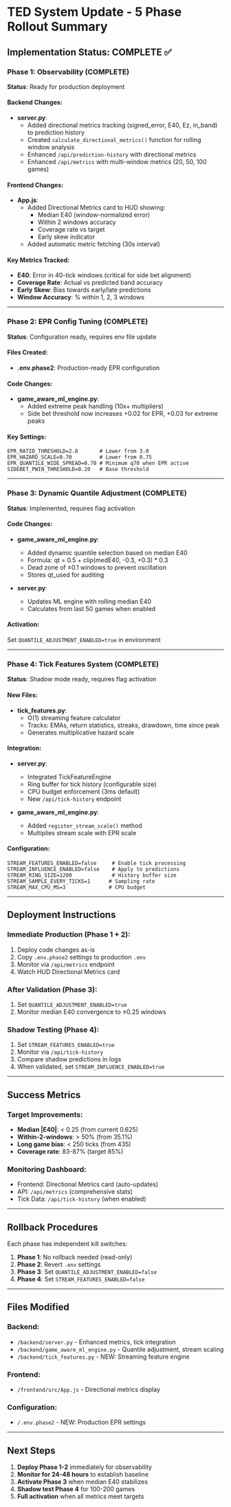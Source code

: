 # TED System Update - 5 Phase Rollout Summary

## Implementation Status: COMPLETE ✅

### Phase 1: Observability (COMPLETE)
**Status**: Ready for production deployment

#### Backend Changes:
- **server.py**: 
  - Added directional metrics tracking (signed_error, E40, Ez, in_band) to prediction history
  - Created `calculate_directional_metrics()` function for rolling window analysis
  - Enhanced `/api/prediction-history` with directional metrics
  - Enhanced `/api/metrics` with multi-window metrics (20, 50, 100 games)

#### Frontend Changes:
- **App.js**: 
  - Added Directional Metrics card to HUD showing:
    - Median E40 (window-normalized error)
    - Within 2 windows accuracy
    - Coverage rate vs target
    - Early skew indicator
  - Added automatic metric fetching (30s interval)

#### Key Metrics Tracked:
- **E40**: Error in 40-tick windows (critical for side bet alignment)
- **Coverage Rate**: Actual vs predicted band accuracy
- **Early Skew**: Bias towards early/late predictions
- **Window Accuracy**: % within 1, 2, 3 windows

---

### Phase 2: EPR Config Tuning (COMPLETE)
**Status**: Configuration ready, requires env file update

#### Files Created:
- **.env.phase2**: Production-ready EPR configuration

#### Code Changes:
- **game_aware_ml_engine.py**: 
  - Added extreme peak handling (10x+ multipliers)
  - Side bet threshold now increases +0.02 for EPR, +0.03 for extreme peaks

#### Key Settings:
```
EPR_RATIO_THRESHOLD=2.8       # Lower from 3.0
EPR_HAZARD_SCALE=0.70         # Lower from 0.75
EPR_QUANTILE_WIDE_SPREAD=0.70 # Minimum q70 when EPR active
SIDEBET_PWIN_THRESHOLD=0.20   # Base threshold
```

---

### Phase 3: Dynamic Quantile Adjustment (COMPLETE)
**Status**: Implemented, requires flag activation

#### Code Changes:
- **game_aware_ml_engine.py**:
  - Added dynamic quantile selection based on median E40
  - Formula: qt = 0.5 + clip(medE40, -0.3, +0.3) * 0.3
  - Dead zone of ±0.1 windows to prevent oscillation
  - Stores qt_used for auditing

- **server.py**:
  - Updates ML engine with rolling median E40
  - Calculates from last 50 games when enabled

#### Activation:
Set `QUANTILE_ADJUSTMENT_ENABLED=true` in environment

---

### Phase 4: Tick Features System (COMPLETE)
**Status**: Shadow mode ready, requires flag activation

#### New Files:
- **tick_features.py**: 
  - O(1) streaming feature calculator
  - Tracks: EMAs, return statistics, streaks, drawdown, time since peak
  - Generates multiplicative hazard scale

#### Integration:
- **server.py**:
  - Integrated TickFeatureEngine
  - Ring buffer for tick history (configurable size)
  - CPU budget enforcement (3ms default)
  - New `/api/tick-history` endpoint

- **game_aware_ml_engine.py**:
  - Added `register_stream_scale()` method
  - Multiplies stream scale with EPR scale

#### Configuration:
```
STREAM_FEATURES_ENABLED=false     # Enable tick processing
STREAM_INFLUENCE_ENABLED=false    # Apply to predictions
STREAM_RING_SIZE=1200             # History buffer size
STREAM_SAMPLE_EVERY_TICKS=1      # Sampling rate
STREAM_MAX_CPU_MS=3              # CPU budget
```

---

## Deployment Instructions

### Immediate Production (Phase 1 + 2):
1. Deploy code changes as-is
2. Copy `.env.phase2` settings to production `.env`
3. Monitor via `/api/metrics` endpoint
4. Watch HUD Directional Metrics card

### After Validation (Phase 3):
1. Set `QUANTILE_ADJUSTMENT_ENABLED=true`
2. Monitor median E40 convergence to ±0.25 windows

### Shadow Testing (Phase 4):
1. Set `STREAM_FEATURES_ENABLED=true`
2. Monitor via `/api/tick-history`
3. Compare shadow predictions in logs
4. When validated, set `STREAM_INFLUENCE_ENABLED=true`

---

## Success Metrics

### Target Improvements:
- **Median |E40|**: < 0.25 (from current 0.625)
- **Within-2-windows**: > 50% (from 35.1%)
- **Long game bias**: < 250 ticks (from 435)
- **Coverage rate**: 83-87% (target 85%)

### Monitoring Dashboard:
- Frontend: Directional Metrics card (auto-updates)
- API: `/api/metrics` (comprehensive stats)
- Tick Data: `/api/tick-history` (when enabled)

---

## Rollback Procedures

Each phase has independent kill switches:

1. **Phase 1**: No rollback needed (read-only)
2. **Phase 2**: Revert `.env` settings
3. **Phase 3**: Set `QUANTILE_ADJUSTMENT_ENABLED=false`
4. **Phase 4**: Set `STREAM_FEATURES_ENABLED=false`

---

## Files Modified

### Backend:
- `/backend/server.py` - Enhanced metrics, tick integration
- `/backend/game_aware_ml_engine.py` - Quantile adjustment, stream scaling
- `/backend/tick_features.py` - NEW: Streaming feature engine

### Frontend:
- `/frontend/src/App.js` - Directional metrics display

### Configuration:
- `/.env.phase2` - NEW: Production EPR settings

---

## Next Steps

1. **Deploy Phase 1-2** immediately for observability
2. **Monitor for 24-48 hours** to establish baseline
3. **Activate Phase 3** when median E40 stabilizes
4. **Shadow test Phase 4** for 100-200 games
5. **Full activation** when all metrics meet targets